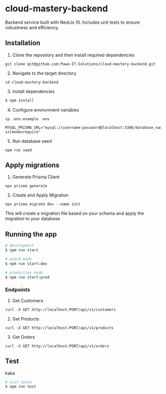 # cloud-mastery-backend

Backend service built with NestJs 10. Includes unit tests to ensure robustness and efficiency.

## Installation

1. Clone the repository and then install required dependencies

```
git clone git@github.com:Pawa-IT-Solutions/cloud-mastery-backend.git
```

2. Navigate to the target directory

```
cd cloud-mastery-backend
```

3. Install dependencies

```bash
$ npm install
```

4. Configure environment variables

```
cp .env.example .env
```

```
MYSQL_PRISMA_URL="mysql://username:password@localhost:3306/database_name?sslmode=require"
```

5. Run database seed

```
npm run seed
```

## Apply migrations
1. Generate Prisma Client
```
npx prisma generate
```
2. Create and Apply Migration
```
npx prisma migrate dev --name init
```

This will create a migration file based on your schema and apply the migration to your database

## Running the app

```bash
# development
$ npm run start

# watch mode
$ npm run start:dev

# production mode
$ npm run start:prod
```

### Endpoints

1. Get Customers

```
curl -X GET http://localhost:PORT/api/v1/customers
```

2. Get Products

```
curl -X GET http://localhost:PORT/api/v1/products
```

3. Get Orders

```
curl -X GET http://localhost:PORT/api/v1/orders
```
## Test



kaka

```bash
# unit tests
$ npm run test
